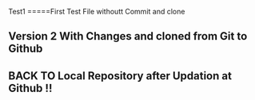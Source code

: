 Test1
=====First Test File withoutt Commit and clone
## Version 2 With Changes and cloned from Git to Github
## BACK TO Local Repository after Updation at Github !!